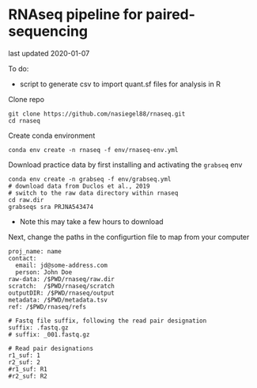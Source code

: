 # RNAseq pipeline for paired-sequencing
last updated 2020-01-07

To do:
- script to generate csv to import quant.sf files for analysis in R

Clone repo
```
git clone https://github.com/nasiegel88/rnaseq.git
cd rnaseq
```

Create conda environment
```
conda env create -n rnaseq -f env/rnaseq-env.yml
```

Download practice data by first installing and activating the ```grabseq``` env
```
conda env create -n grabseq -f env/grabseq.yml
# download data from Duclos et al., 2019
# switch to the raw data directory within rnaseq
cd raw.dir
grabseqs sra PRJNA543474
```
* Note this may take a few hours to download

Next, change the paths in the configurtion file to map from your computer

```
proj_name: name
contact:
  email: jd@some-address.com
  person: John Doe
raw-data: /$PWD/rnaseq/raw.dir
scratch:  /$PWD/rnaseq/scratch
outputDIR: /$PWD/rnaseq/output
metadata: /$PWD/metadata.tsv
ref: /$PWD/rnaseq/refs

# Fastq file suffix, following the read pair designation
suffix: .fastq.gz
# suffix: _001.fastq.gz

# Read pair designations
r1_suf: 1
r2_suf: 2
#r1_suf: R1
#r2_suf: R2
```

